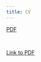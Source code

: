 ```yaml
---
title: CV
---
```


<script setup>
import Resume from './components/Resume.vue'
import Tag from './components/Tag.vue'
</script>

<div style="padding-bottom: 30px">
<a href="/blog/BryanMelanson-CV.pdf" target="_blank">
  <Tag :color="'secondary'" :key="k" class="item">PDF</Tag>
</a>
</div>

[Link to PDF](/BryanMelanson-CV.pdf)

<Resume />
